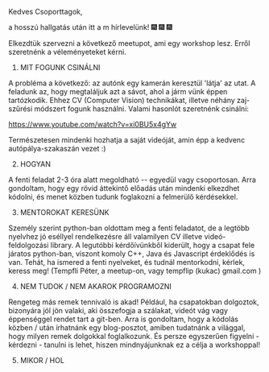 Kedves Csoporttagok,

a hosszú hallgatás után itt a m hírlevelünk! 🎆 🎆 🎆

Elkezdtük szervezni a következő meetupot, ami egy workshop lesz. Erről szeretnénk a véleményeteket kérni.


1. MIT FOGUNK CSINÁLNI

A probléma a következő: az autónk egy kamerán keresztül 'látja' az utat. A feladunk az, hogy megtaláljuk azt a sávot, ahol a járm
vünk éppen tartózkodik. Ehhez CV (Computer Vision) technikákat, illetve néhány zaj-szűrési módszert fogunk használni. Valami hasonlót szeretnénk csinálni:

https://www.youtube.com/watch?v=xi0BU5x4gYw

Természetesen mindenki hozhatja a saját videóját, amin épp a kedvenc autópálya-szakaszán vezet :)

2. HOGYAN

A fenti feladat 2-3 óra alatt megoldható -- egyedül vagy csoportosan. Arra gondoltam, hogy egy rövid áttekintő előadás után mindenki elkezdhet kódolni, és menet közben tudunk foglakozni a felmerülő kérdésekkel.

3. MENTOROKAT KERESÜNK

Személy szerint python-ban oldottam meg a fenti feladatot, de a legtöbb nyelvhez jó eséllyel rendelkezésre áll valamilyen CV illetve videó-feldolgozási library. A legutóbbi kérdőívünkből kiderült, hogy a csapat fele járatos python-ban, viszont komoly C++, Java és Javascript érdeklődés is van. Tehát, ha ismered a fenti nyelveket, és tudnál mentorkodni, kérlek, keress meg! (Tempfli Péter, a meetup-on, vagy tempflip (kukac) gmail.com )

4. NEM TUDOK / NEM AKAROK PROGRAMOZNI

Rengeteg más remek tennivaló is akad! Például, ha csapatokban dolgoztok, bizonyára jól jön valaki, aki összefogja a szálakat, videót vág vagy éppenséggel rendet tart a git-ben. Arra is gondoltam, hogy a kódolás közben / után írhatnánk egy blog-posztot, amiben tudatnánk a világgal, hogy milyen remek dolgokkal foglalkozunk. És persze egyszerűen figyelni - kérdezni - tanulni is lehet, hiszen mindnyájunknak ez a célja a workshoppal!

5. MIKOR / HOL
